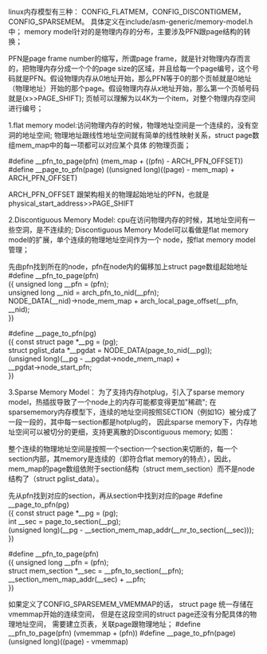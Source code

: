 linux内存模型有三种：
CONFIG_FLATMEM，CONFIG_DISCONTIGMEM，CONFIG_SPARSEMEM。
具体定义在include/asm-generic/memory-model.h中；
memory model针对的是物理内存的分布，主要涉及PFN跟page结构的转换；


PFN是page frame number的缩写，所谓page frame，就是针对物理内存而言的，把物理内存分成一个个的page size的区域，并且给每一个page编号，这个号码就是PFN。假设物理内存从0地址开始，那么PFN等于0的那个页帧就是0地址（物理地址）开始的那个page。假设物理内存从x地址开始，那么第一个页帧号码就是(x>>PAGE_SHIFT);
页帧可以理解为以4K为一个item，对整个物理内存空间进行编号；


1.flat memory model:访问物理内存的时候，物理地址空间是一个连续的，没有空洞的地址空间;
物理地址跟线性地址空间就有简单的线性映射关系，struct page数组mem_map中的每一项都可以对应某个具体
的物理页面；


#define __pfn_to_page(pfn) (mem_map + ((pfn) - ARCH_PFN_OFFSET))
#define __page_to_pfn(page) ((unsigned long)((page) - mem_map) + \
ARCH_PFN_OFFSET)


ARCH_PFN_OFFSET 跟架构相关的物理起始地址的PFN，也就是physical_start_address>>PAGE_SHIFT


2.Discontiguous Memory Model: cpu在访问物理内存的时候，其地址空间有一些空洞，是不连续的;
Discontiguous Memory Model可以看做是flat memory model的扩展，单个连续的物理地址空间作为一个
node，按flat memory model管理；


先由pfn找到所在的node，pfn在node内的偏移加上struct page数组起始地址
#define __pfn_to_page(pfn) \
({ unsigned long __pfn = (pfn);\
unsigned long __nid = arch_pfn_to_nid(__pfn);  \
NODE_DATA(__nid)->node_mem_map + arch_local_page_offset(__pfn, __nid);\
})




#define __page_to_pfn(pg) \
({ const struct page *__pg = (pg);\
struct pglist_data *__pgdat = NODE_DATA(page_to_nid(__pg));\
(unsigned long)(__pg - __pgdat->node_mem_map) +\
__pgdat->node_start_pfn;\
})


3.Sparse Memory Model：
为了支持内存hotplug，引入了sparse memory model，热插拔导致了一个node上的内存可能都变得更加"稀疏";
在sparsememory内存模型下，连续的地址空间按照SECTION（例如1G）被分成了一段一段的，其中每一section都是hotplug的，
因此sparse memory下，内存地址空间可以被切分的更细，支持更离散的Discontiguous memory;
如图：




整个连续的物理地址空间是按照一个section一个section来切断的，每一个section内部，其memory是连续的（即符合flat memory的特点），因此，mem_map的page数组依附于section结构（struct mem_section）而不是node结构了（struct pglist_data）。




先从pfn找到对应的section，再从section中找到对应的page
#define __page_to_pfn(pg) \
({ const struct page *__pg = (pg);\
int __sec = page_to_section(__pg);\
(unsigned long)(__pg - __section_mem_map_addr(__nr_to_section(__sec)));\
})


#define __pfn_to_page(pfn) \
({ unsigned long __pfn = (pfn);\
struct mem_section *__sec = __pfn_to_section(__pfn);\
__section_mem_map_addr(__sec) + __pfn;\
})


如果定义了CONFIG_SPARSEMEM_VMEMMAP的话，
struct page 统一存储在vmemmap开始的连续空间，
但是在这段空间的struct page还没有分配具体的物理地址空间，
需要建立页表，关联page跟物理地址；
#define __pfn_to_page(pfn) (vmemmap + (pfn))
#define __page_to_pfn(page) (unsigned long)((page) - vmemmap)
